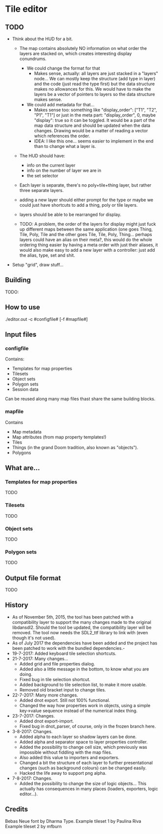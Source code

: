 # Tile editor

## TODO

- Think about the HUD for a bit.
	- The map contains absolutely NO information on what order the layers
	are stacked on, which creates interesting display conundrums.
		- We could change the format for that
			- Makes sense, actually: all layers are just stacked in a "layers" 	node... We can mostly keep the structure (add type in layer) and the code (just read the type first) but the data structure makes no allowances for this. We would have to make the layers be a vector of pointers to layers so the data structure makes sense.
		- We could add metadata for that...
			- Makes sense too: something like "display_order": ["T1", "T2", "P1", "T1"] or just in the meta part: "display_order", 0, maybe "display": true so it can be toggled. It would be a part of the map data structure and should be updated when the data changes. Drawing would be a matter of reading a vector which references the order.
			- IDEA: I like this one... seems easier to implement in the end than to change what a layer is.

	- The HUD should have:
		- info on the current layer
		- info on the number of layer we are in
		- the set selector
	- Each layer is separate, there's no poly+tile+thing layer, but rather three separate layers.
	- adding a new layer should either prompt for the type or maybe we could just have shortcuts to add a thing, poly or tile layers.
	- layers should be able to be rearranged for display.
	- TODO: A problem, the order of the layers for display might just fuck up different maps between the same application (one goes Thing, Tile, Poly, Tile and the other goes Tile, Tile, Poly, Thing... perhaps layers could have an alias on their meta?, this would do the whole ordering thing easier by having a meta order with just their aliases, it would also make easy to add a new layer with a controller: just add the alias, type, set and shit.

- Setup "grid", draw stuff...

## Building

TODO:

## How to use

./editor.out -c #configfile# [-f #mapfile#]

## Input files
### configfile

Contains:

- Templates for map properties
- Tilesets
- Object sets
- Polygon sets
- Session data

Can be reused along many map files thast share the same building blocks.

### mapfile

Contains

- Map metadata
- Map attributes (from map property templates!)
- Tiles
- Things (in the grand Doom tradition, also known as "objects").
- Polygons

## What are...
### Templates for map properties

TODO

### Tilesets

TODO

### Object sets

TODO

### Polygon sets

TODO

## Output file format

TODO

## History

- As of November 5th, 2015, the tool has been patched with a compatibility layer to support the many changes made to the original libdansdl2. Should the tool be updated, the compatibility layer will be removed. The tool now needs the SDL2_ttf library to link with (even though it's not used).
- As of July 2017 the dependencies have been added and the project has been patched to work with the bundled dependencies.-
- 19-7-2017: Added keyboard tile selection shortcuts.
- 21-7-2017: Many changes...
	- Added grid and file properties dialog.
	- Added also a little message in the bottom, to know what you are doing.
	- Fixed bug in tile selection shortcut.
	- Added background to tile selection list, to make it more usable.
	- Removed old bracket input to change tiles.
- 22-7-2017: Many more changes.
	- Added dnot export. Still not 100% functional.
	- Changed the way how properties work in objects, using a simple key->value sequence instead of the numerical index thing.
- 23-7-2017: Changes.
	- Added dnot export-import.
	- Fixed bug in dnot_parser, of course, only in the frozen branch here.
- 3-8-2017: Changes.
	- Added alpha to each layer so shadow layers can be done.
	- Added alpha and separator space to layer properties controller.
	- Added the possibility to change cell size, which previously was impossible without fiddling with the map files.
	- Also added this value to importers and exporters.
	- Changed a bit the structure of each layer to further presentational changes (such as background colours) can be changed easily.
	- Hacked the life away to support png alpha.
- 7-8-2017: Changes.
	- Added the possibility to change the size of logic objects... This actually has consequences in many places (loaders, exporters, logic editor...).

## Credits

Bebas Neue font by Dharma Type.
Example tileset 1 by Paulina Riva
Example tileset 2 by mfburn
